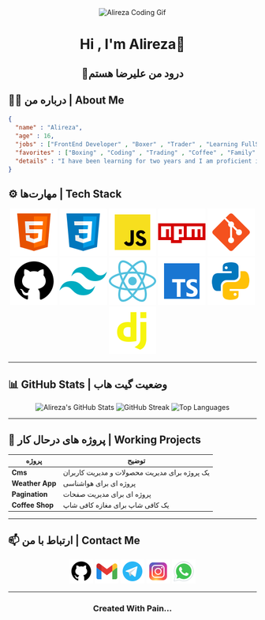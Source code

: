 <div align="center">
  <img width="50%" src="./asset/Readme_Head.gif" height="50%" alt="Alireza Coding Gif" />
  <h1>Hi , I'm Alireza💙</h1>
  <h2>💙درود من علیرضا هستم</h2>
</div>

## 🧑‍💻 درباره من | About Me

```Json
{
  "name" : "Alireza",
  "age" : 16,
  "jobs" : ["FrontEnd Developer" , "Boxer" , "Trader" , "Learning FullStack"],
  "favorites" : ["Boxing" , "Coding" , "Trading" , "Coffee" , "Family" , "Cars" , "Bikes"],
  "details" : "I have been learning for two years and I am proficient in front-end development and I am planning to move to back-end for full-stack development and telegram bots or even AI. I have also been boxing for two years and I love it. I also work in financial markets."
}

```

</hr>

## ⚙️ مهارت‌ها | Tech Stack

<div align="center">
  <a href="https://github.com/AlirezaDev00"><img src="./asset/logos/icons8-html5-96.png"/></a>
  <a href="https://github.com/AlirezaDev00"><img src="./asset/logos/icons8-css3-96.png"/></a>
  <a href="https://github.com/AlirezaDev00"><img src="./asset/logos/icons8-javascript-96.png"/></a>
  <a href="https://github.com/AlirezaDev00"><img src="./asset/logos/icons8-npm-96.png"/></a>
  <a href="https://github.com/AlirezaDev00"><img src="./asset/logos/icons8-git-96.png"/></a>
  <a href="https://github.com/AlirezaDev00"><img src="./asset/logos/icons8-github-96.png"/></a>
  <a href="https://github.com/AlirezaDev00"><img src="./asset/logos/icons8-tailwindcss-96.png"/></a>
  <a href="https://github.com/AlirezaDev00"><img src="./asset/logos/icons8-react-96.png"/></a>
  <a href="https://github.com/AlirezaDev00"><img src="./asset/logos/icons8-typescript-96.png"/></a>
   <a href="https://github.com/AlirezaDev00"><img src="./asset/logos/icons8-python-96.png"/></a> 
   <a href="https://github.com/AlirezaDev00"><img src="./asset/logos/icons8-django-96 (1).png"/></a> 
</div>

---

## 📊 GitHub Stats | وضعیت گیت هاب

<div align="center">
  <img src="https://github-readme-stats.vercel.app/api?username=AlirezaDev00&show_icons=true&theme=radical" alt="Alireza's GitHub Stats"/>
  <img src="https://github-readme-streak-stats.herokuapp.com/?user=AlirezaDev00&theme=radical" alt="GitHub Streak"/>
  <img src="https://github-readme-stats.vercel.app/api/top-langs/?username=AlirezaDev00&layout=compact&theme=radical" alt="Top Languages"/>
</div>

---

## 📂 پروژه های درحال کار | Working Projects

| پروژه           | توضیح                                         |
| --------------- | --------------------------------------------- |
| **Cms**         | یک پروژه برای مدیریت محصولات و مدیریت کاربران |
| **Weather App** | پروژه ای برای هواشناسی                        |
| **Pagination**  | پروژه ای برای مدیریت صفحات                    |
| **Coffee Shop** | یک کافی شاپ برای مغازه کافی شاپ               |

---

## 📫 ارتباط با من | Contact Me

<div align="center">
  <a href="https://github.com/AlirezaDev00"><img src="./asset/logos/icons8-github-96.png" width="48px" height="48px"/></a>
  <a href="https://alirezadeveloper5@gmail.com"><img src="./asset/logos/icons8-gmail-48.png"/></a>
  <a href="https://t.me/FRONT_END_DEVELOPER01010"><img src="./asset/logos/icons8-telegram-48.png"/></a>
  <a href="https://www.instagram.com/alireza_shaghagh88?igsh=NDB3azBlNWl3cDht"><img src="./asset/logos/icons8-instagram-48.png"/></a>
  <a href="https://wa.me/qr/MIVLOR2YPS5KH1"><img src="./asset/logos/icons8-whatsapp-48.png"/></a> 
</div>

---

<h3 align="center">Created With Pain...</h3>
